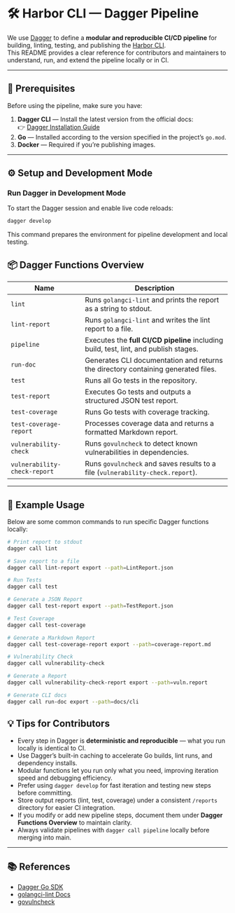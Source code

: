 # 🛠️ Harbor CLI — Dagger Pipeline

We use [Dagger](https://dagger.io) to define a **modular and reproducible CI/CD pipeline** for building, linting, testing, and publishing the [Harbor CLI](https://github.com/goharbor/harbor-cli).  
This README provides a clear reference for contributors and maintainers to understand, run, and extend the pipeline locally or in CI.

---

## 🚧 Prerequisites

Before using the pipeline, make sure you have:

1. **Dagger CLI** — Install the latest version from the official docs:  
   👉 [Dagger Installation Guide](https://docs.dagger.io/install)
2. **Go** — Installed according to the version specified in the project’s `go.mod`.
3. **Docker** — Required if you’re publishing images.

---

## ⚙️ Setup and Development Mode

### Run Dagger in Development Mode

To start the Dagger session and enable live code reloads:

```bash
dagger develop
```

This command prepares the environment for pipeline development and local testing.

## 📦 Dagger Functions Overview

| **Name**                       | **Description**                                                                                 |
|--------------------------------|-------------------------------------------------------------------------------------------------|
| `lint`                         | Runs `golangci-lint` and prints the report as a string to stdout.                              |
| `lint-report`                  | Runs `golangci-lint` and writes the lint report to a file.                                     |
| `pipeline`                     | Executes the **full CI/CD pipeline** including build, test, lint, and publish stages.          |
| `run-doc`                      | Generates CLI documentation and returns the directory containing generated files.              |
| `test`                         | Runs all Go tests in the repository.                                                           |
| `test-report`                  | Executes Go tests and outputs a structured JSON test report.                                   |
| `test-coverage`                | Runs Go tests with coverage tracking.                                                          |
| `test-coverage-report`         | Processes coverage data and returns a formatted Markdown report.                               |
| `vulnerability-check`          | Runs `govulncheck` to detect known vulnerabilities in dependencies.                            |
| `vulnerability-check-report`   | Runs `govulncheck` and saves results to a file (`vulnerability-check.report`).                  |

---

## 🧩 Example Usage

Below are some common commands to run specific Dagger functions locally:

```bash
# Print report to stdout
dagger call lint

# Save report to a file
dagger call lint-report export --path=LintReport.json

# Run Tests
dagger call test

# Generate a JSON Report
dagger call test-report export --path=TestReport.json

# Test Coverage
dagger call test-coverage

# Generate a Markdown Report
dagger call test-coverage-report export --path=coverage-report.md

# Vulnerability Check 
dagger call vulnerability-check 

# Generate a Report
dagger call vulnerability-check-report export --path=vuln.report

# Generate CLI docs 
dagger call run-doc export --path=docs/cli 
```


## 💡 Tips for Contributors

- Every step in Dagger is **deterministic and reproducible** — what you run locally is identical to CI.
- Use Dagger’s built-in caching to accelerate Go builds, lint runs, and dependency installs.
- Modular functions let you run only what you need, improving iteration speed and debugging efficiency.
- Prefer using `dagger develop` for fast iteration and testing new steps before committing.
- Store output reports (lint, test, coverage) under a consistent `/reports` directory for easier CI integration.
- If you modify or add new pipeline steps, document them under **Dagger Functions Overview** to maintain clarity.
- Always validate pipelines with `dagger call pipeline` locally before merging into main.

---

## 📚 References

- [Dagger Go SDK](https://pkg.go.dev/dagger.io/dagger)
- [golangci-lint Docs](https://golangci-lint.run/)
- [govulncheck](https://pkg.go.dev/golang.org/x/vuln/cmd/govulncheck)
